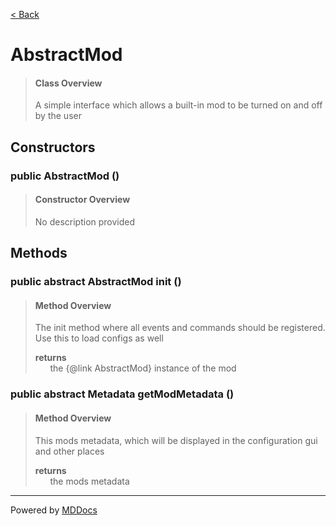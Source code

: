 [< Back](../README.md)
# AbstractMod #
>#### Class Overview ####
>A simple interface which allows a built-in mod
 to be turned on and off by the user
## Constructors ##
### public AbstractMod () ###
>#### Constructor Overview ####
>No description provided
>
## Methods ##
### public abstract AbstractMod init () ###
>#### Method Overview ####
>The init method where all events and commands should
 be registered. Use this to load configs as well
>
>**returns**<br />
>&nbsp;&nbsp;&nbsp;&nbsp;&nbsp;&nbsp;the {@link AbstractMod} instance of the mod
>
### public abstract Metadata getModMetadata () ###
>#### Method Overview ####
>This mods metadata, which will be displayed in the
 configuration gui and other places
>
>**returns**<br />
>&nbsp;&nbsp;&nbsp;&nbsp;&nbsp;&nbsp;the mods metadata
>

---
Powered by [MDDocs](https://github.com/VRCube/MDDocs)